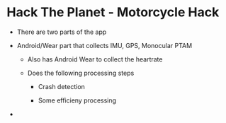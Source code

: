 Hack The Planet - Motorcycle Hack
=================================


- There are two parts of the app

- Android/Wear part that collects IMU, GPS, Monocular PTAM

	- Also has Android Wear to collect the heartrate

	- Does the following processing steps

		- Crash detection

		- Some efficieny processing




-


